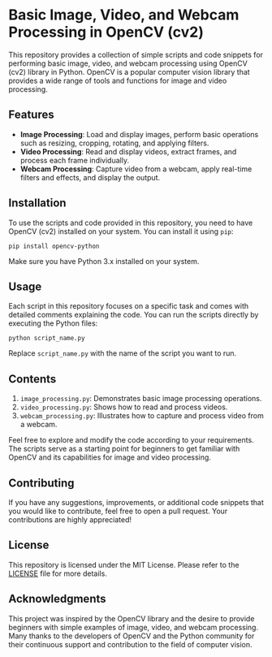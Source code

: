 # Basic Image, Video, and Webcam Processing in OpenCV (cv2)

This repository provides a collection of simple scripts and code snippets for performing basic image, video, and webcam processing using OpenCV (cv2) library in Python. OpenCV is a popular computer vision library that provides a wide range of tools and functions for image and video processing.

## Features

- **Image Processing**: Load and display images, perform basic operations such as resizing, cropping, rotating, and applying filters.
- **Video Processing**: Read and display videos, extract frames, and process each frame individually.
- **Webcam Processing**: Capture video from a webcam, apply real-time filters and effects, and display the output.

## Installation

To use the scripts and code provided in this repository, you need to have OpenCV (cv2) installed on your system. You can install it using `pip`:

```shell
pip install opencv-python
```

Make sure you have Python 3.x installed on your system.

## Usage

Each script in this repository focuses on a specific task and comes with detailed comments explaining the code. You can run the scripts directly by executing the Python files:

```shell
python script_name.py
```

Replace `script_name.py` with the name of the script you want to run.

## Contents

1. `image_processing.py`: Demonstrates basic image processing operations.
2. `video_processing.py`: Shows how to read and process videos.
3. `webcam_processing.py`: Illustrates how to capture and process video from a webcam.

Feel free to explore and modify the code according to your requirements. The scripts serve as a starting point for beginners to get familiar with OpenCV and its capabilities for image and video processing.

## Contributing

If you have any suggestions, improvements, or additional code snippets that you would like to contribute, feel free to open a pull request. Your contributions are highly appreciated!

## License

This repository is licensed under the MIT License. Please refer to the [LICENSE](LICENSE) file for more details.

## Acknowledgments

This project was inspired by the OpenCV library and the desire to provide beginners with simple examples of image, video, and webcam processing. Many thanks to the developers of OpenCV and the Python community for their continuous support and contribution to the field of computer vision.
